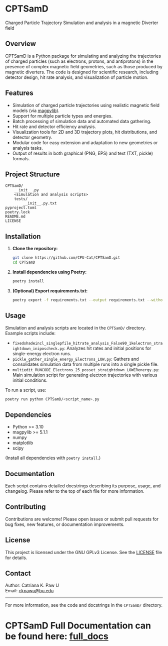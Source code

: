 # CPTSamD

Charged Particle Trajectory Simulation and analysis in a magnetic Diverter field

## Overview

CPTSamD is a Python package for simulating and analyzing the trajectories of charged particles (such as electrons, protons, and antiprotons) in the presence of complex magnetic field geometries, such as those produced by magnetic diverters. The code is designed for scientific research, including detector design, hit rate analysis, and visualization of particle motion.

## Features

- Simulation of charged particle trajectories using realistic magnetic field models (via [magpylib](https://magpylib.readthedocs.io/)).
- Support for multiple particle types and energies.
- Batch processing of simulation data and automated data gathering.
- Hit rate and detector efficiency analysis.
- Visualization tools for 2D and 3D trajectory plots, hit distributions, and detector geometry.
- Modular code for easy extension and adaptation to new geometries or analysis tasks.
- Output of results in both graphical (PNG, EPS) and text (TXT, pickle) formats.

## Project Structure

```
CPTSamD/
    __init__.py
    <simulation and analysis scripts>
    tests/
        __init__.py.txt
pyproject.toml
poetry.lock
README.md
LICENSE
```

## Installation

1. **Clone the repository:**
   ```sh
   git clone https://github.com/CPU-Cat/CPTSamD.git
   cd CPTSamD
   ```

2. **Install dependencies using Poetry:**
   ```sh
   poetry install
   ```

3. **(Optional) Export requirements.txt:**
   ```sh
   poetry export -f requirements.txt --output requirements.txt --without-hashes
   ```

## Usage

Simulation and analysis scripts are located in the `CPTSamD/` directory. Example scripts include:

- `fixedshadeincl_singlepfile_hitrate_analysis_False90_1kelectron_straightdown_iniposcheck.py`: Analyzes hit rates and initial positions for single-energy electron runs.
- `pickle_gather_single_energy_Electrons_LOW.py`: Gathers and consolidates simulation data from multiple runs into a single pickle file.
- `multiedit_RUNCODE_Electrons_25_posset_straightdown_LOWERenergy.py`: Main simulation script for generating electron trajectories with various initial conditions.

To run a script, use:
```sh
poetry run python CPTSamD/<script_name>.py
```

## Dependencies

- Python >= 3.10
- magpylib >= 5.1.1
- numpy
- matplotlib
- scipy

(Install all dependencies with `poetry install`.)

## Documentation

Each script contains detailed docstrings describing its purpose, usage, and changelog. Please refer to the top of each file for more information.

## Contributing

Contributions are welcome! Please open issues or submit pull requests for bug fixes, new features, or documentation improvements.

## License

This project is licensed under the GNU GPLv3 License. See the [LICENSE](LICENSE) file for details.

## Contact

Author: Catriana K. Paw U  
Email: ckpawu@bu.edu

---

For more information, see the code and docstrings in the `CPTSamD/` directory.


# CPTSamD Full Documentation can be found here: [full_docs](docs/docs.md)